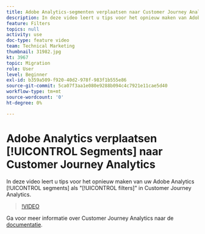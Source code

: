 ```yaml
---
title: Adobe Analytics-segmenten verplaatsen naar Customer Journey Analytics
description: In deze video leert u tips voor het opnieuw maken van Adobe Analytics-segmenten als 'filters' in Customer Journey Analytics.
feature: Filters
topics: null
activity: use
doc-type: feature video
team: Technical Marketing
thumbnail: 31982.jpg
kt: 3967
topic: Migration
role: User
level: Beginner
exl-id: b359a509-f920-40d2-978f-983f1b555e86
source-git-commit: 5ca07f3aa1e080e9288b094c4c7921e11cae5d40
workflow-type: tm+mt
source-wordcount: '0'
ht-degree: 0%

---
```


# Adobe Analytics verplaatsen [!UICONTROL Segments] naar Customer Journey Analytics

In deze video leert u tips voor het opnieuw maken van uw Adobe Analytics [!UICONTROL segments] als &quot;[!UICONTROL filters]&quot; in Customer Journey Analytics.

>[!VIDEO](https://video.tv.adobe.com/v/31982/?quality=12)

Ga voor meer informatie over Customer Journey Analytics naar de [documentatie](https://experienceleague.adobe.com/docs/analytics-platform/using/cja-landing.html).
